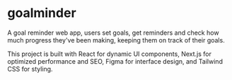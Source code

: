 # goalminder
A goal reminder web app, users set goals, get reminders and check how much progress they've been making, keeping them on track of their goals.

This project is built with React for dynamic UI components, Next.js for optimized performance and SEO, Figma for interface design, and Tailwind CSS for styling.
